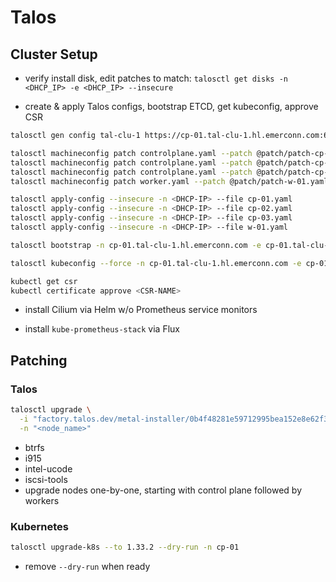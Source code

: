 # Talos

## Cluster Setup

- verify install disk, edit patches to match: `talosctl get disks -n <DHCP_IP> -e <DHCP_IP> --insecure`

- create & apply Talos configs, bootstrap ETCD, get kubeconfig, approve CSR

```bash
talosctl gen config tal-clu-1 https://cp-01.tal-clu-1.hl.emerconn.com:6443 --config-patch @patch/patch-all.yaml

talosctl machineconfig patch controlplane.yaml --patch @patch/patch-cp-01.yaml -o cp-01.yaml
talosctl machineconfig patch controlplane.yaml --patch @patch/patch-cp-02.yaml -o cp-02.yaml
talosctl machineconfig patch controlplane.yaml --patch @patch/patch-cp-03.yaml -o cp-03.yaml
talosctl machineconfig patch worker.yaml --patch @patch/patch-w-01.yaml -o w-01.yaml

talosctl apply-config --insecure -n <DHCP-IP> --file cp-01.yaml
talosctl apply-config --insecure -n <DHCP-IP> --file cp-02.yaml
talosctl apply-config --insecure -n <DHCP-IP> --file cp-03.yaml
talosctl apply-config --insecure -n <DHCP-IP> --file w-01.yaml

talosctl bootstrap -n cp-01.tal-clu-1.hl.emerconn.com -e cp-01.tal-clu-1.hl.emerconn.com --talosconfig=./talosconfig

talosctl kubeconfig --force -n cp-01.tal-clu-1.hl.emerconn.com -e cp-01.tal-clu-1.hl.emerconn.com --talosconfig=./talosconfig

kubectl get csr
kubectl certificate approve <CSR-NAME>
```

- install Cilium via Helm w/o Prometheus service monitors

- install `kube-prometheus-stack` via Flux

## Patching

### Talos

```bash
talosctl upgrade \
  -i "factory.talos.dev/metal-installer/0b4f48281e59712995bea152e8e62f3082be4ab66d2bdd0ca83cb3ce8c4509a9:v<version>" \
  -n "<node_name>"
```
  - btrfs
  - i915
  - intel-ucode
  - iscsi-tools
- upgrade nodes one-by-one, starting with control plane followed by workers

### Kubernetes

```bash
talosctl upgrade-k8s --to 1.33.2 --dry-run -n cp-01
```
- remove `--dry-run` when ready
